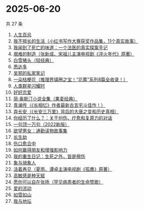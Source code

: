 # 2025-06-20

共 27 条

<!-- BEGIN WEREAD -->
<!-- 最后更新时间 2025-06-20 16:34:39 +0800 -->
1. [人生百忌](https://weread.qq.com/web/bookDetail/fb0326d0813ab6d8fg0183a6)
1. [我不擅长的生活（小红书写作大赛获奖作品集，11个真实故事）](https://weread.qq.com/web/bookDetail/7ed32240813aba03ag013218)
1. [我闻到了死亡的味道：一个法医的真实探案手记](https://weread.qq.com/web/bookDetail/2f7320f0813aba05cg0151b2)
1. [艰难的制造（张新成、宋祖儿主演电视剧《淬火年代》原著）](https://weread.qq.com/web/bookDetail/a3732620595a72a376b89e4)
1. [白雪猪头（轻经典）](https://weread.qq.com/web/bookDetail/273323e0813aba083g017621)
1. [悉达多](https://weread.qq.com/web/bookDetail/dac326e0813ab9fcbg014003)
1. [吴邪的私家笔记](https://weread.qq.com/web/bookDetail/2c932320813aba08fg0129b2)
1. [一朵桔梗花（推理界镇圈之宝！“花葬”系列8篇全收录！）](https://weread.qq.com/web/bookDetail/78a32ba0813aba065g0179fc)
1. [人类群星闪耀时](https://weread.qq.com/web/bookDetail/5a6326b0813aba023g01325c)
1. [好好恋爱](https://weread.qq.com/web/bookDetail/ce332030813ab8226g016d7c)
1. [简·奥斯汀小说全集（果麦经典）](https://weread.qq.com/web/bookDetail/e8a32f20813ab9f22g01254a)
1. [青澜传（《长相忆》作者最新古言宅斗佳作！）](https://weread.qq.com/web/bookDetail/b9c32090813ab9ff1g01965a)
1. [弃长安（《长安三万里》背后的大唐之变和历史真相）](https://weread.qq.com/web/bookDetail/fa932fc0813ab7f99g019743)
1. [你经历了什么？：关于创伤、疗愈和复原力的对话](https://weread.qq.com/web/bookDetail/8fc32d807290851f8fcad72)
1. [一句顶一万句（2022新版）](https://weread.qq.com/web/bookDetail/3de32670813ab703eg013597)
1. [欲望男女：通勤读物故事集](https://weread.qq.com/web/bookDetail/2d832460813ab9fe2g01637a)
1. [长生劫](https://weread.qq.com/web/bookDetail/7df32f80813ab9fcfg0196f6)
1. [伤口愈合中](https://weread.qq.com/web/bookDetail/cc832000813aba03ag012e8d)
1. [如何赢得朋友和增强影响力](https://weread.qq.com/web/bookDetail/7c832490813aba03ag011438)
1. [我的重生日记：生死之外，皆是擦伤](https://weread.qq.com/web/bookDetail/d7432640813ab9560g013cc5)
1. [象与骑象人](https://weread.qq.com/web/bookDetail/34132b0071a256903410e86)
1. [活着再见（夏雨、谭卓主演电视剧《孤鹰》原著）](https://weread.qq.com/web/bookDetail/a7632ce0813ab9fecg0124d5)
1. [高敏感是种天赋](https://weread.qq.com/web/bookDetail/95e323805dfeb195e2928b1)
1. [愿你可以自在张扬（罕见病患者的生命赞歌）](https://weread.qq.com/web/bookDetail/866324f0813ab9b70g013cde)
1. [爱的流动](https://weread.qq.com/web/bookDetail/ac532c10813aba023g01404d)
1. [如雪如山](https://weread.qq.com/web/bookDetail/b6232ea0729dc73eb62a3c2)
1. [我与地坛](https://weread.qq.com/web/bookDetail/622323d0813ab8791g017cbb)
<!-- END WEREAD -->